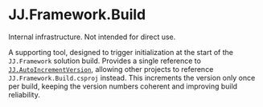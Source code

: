 JJ.Framework.Build
==================

Internal infrastructure. Not intended for direct use.

A supporting tool, designed to trigger initialization at the start of the `JJ.Framework` solution build. Provides a single reference to [`JJ.AutoIncrementVersion`](https://www.nuget.org/packages/JJ.AutoIncrementVersion), allowing other projects to reference `JJ.Framework.Build.csproj` instead. This increments the version only once per build, keeping the version numbers coherent and improving build reliability.